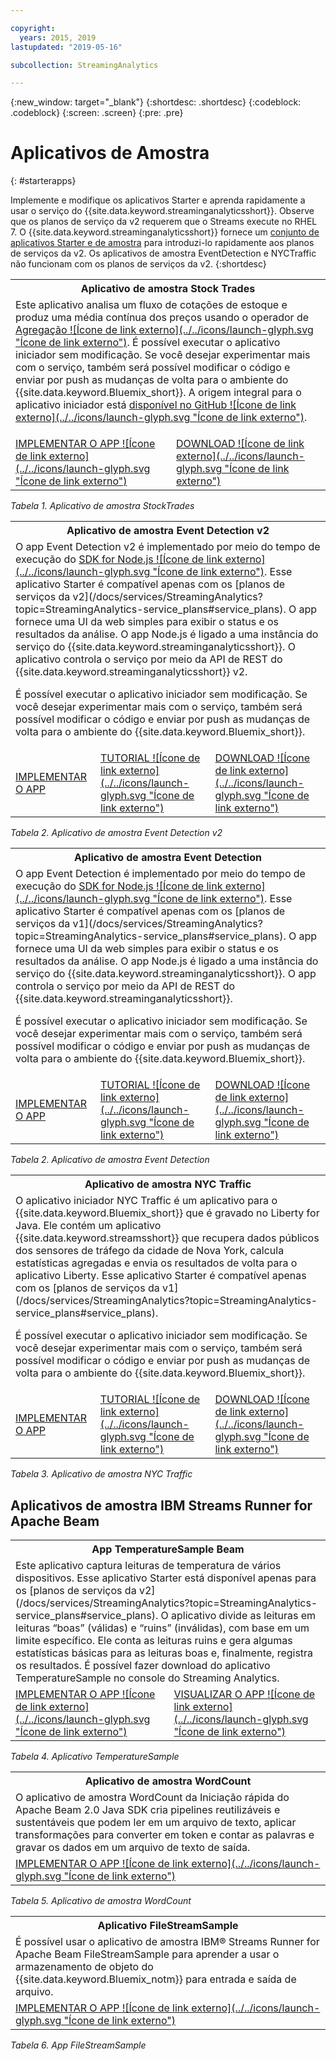```yaml
---

copyright:
  years: 2015, 2019
lastupdated: "2019-05-16"

subcollection: StreamingAnalytics

---
```


<!-- Attribute definitions -->
{:new_window: target="_blank"}
{:shortdesc: .shortdesc}
{:codeblock: .codeblock}
{:screen: .screen}
{:pre: .pre}

# Aplicativos de Amostra
{: #starterapps}

Implemente e modifique os aplicativos Starter e aprenda rapidamente a usar o serviço do {{site.data.keyword.streaminganalyticsshort}}. Observe que os planos de serviço da v2 requerem que o Streams execute no RHEL 7. O {{site.data.keyword.streaminganalyticsshort}} fornece um [conjunto de aplicativos Starter e de amostra](https://developer.ibm.com/streamsdev/docs/starter-sample-apps-v2-plans/) para introduzi-lo rapidamente aos planos de serviços da v2. Os aplicativos de amostra EventDetection e NYCTraffic não funcionam com os planos de serviços da v2.
{:shortdesc}


<table summary="Na primeira linha, essa tabela descreve o aplicativo iniciador do Stock Trades. A tabela inclui na segunda linha:
1. Na primeira coluna, um link para um vídeo sobre como implementar o aplicativo iniciador do Stock Trades. 2. Na segunda coluna, um link para fazer download diretamente do aplicativo iniciador do Stock Trades.
 ">
  <tr>
    <th id="stocktrades" colspan="3">Aplicativo de amostra Stock Trades<br></th>
  </tr>
  <tr>
    <td headers="stocktrades" colspan="3">Este aplicativo analisa um fluxo de cotações de estoque e produz uma média contínua dos preços usando o operador de <a href="https://www.ibm.com/support/knowledgecenter/SSCRJU_4.3.0/com.ibm.streams.toolkits.doc/spldoc/dita/tk$spl/op$spl.relational$Aggregate.html">Agregação ![Ícone de link externo](../../icons/launch-glyph.svg "Ícone de link externo")</a>.
É possível executar o aplicativo iniciador sem modificação. Se você desejar experimentar mais com o serviço, também será possível modificar o código e enviar por push as mudanças de volta para o ambiente do {{site.data.keyword.Bluemix_short}}. A origem integral para o aplicativo iniciador está <a href="https://github.com/IBMStreams/samples/tree/master/QuickStart/TradesApp">disponível no GitHub ![Ícone de link externo](../../icons/launch-glyph.svg "Ícone de link externo")</a>.</p>
</td>
  </tr>
  <tr>
    <td headers="stocktrades"><a href="https://developer.ibm.com/streamsdev/videos/getting-started-streaming-analytics-service-using-trades-starter-application/" target="_blank">IMPLEMENTAR O APP ![Ícone de link externo](../../icons/launch-glyph.svg "Ícone de link externo")</a><br></td>
    <td headers="stocktrades"><a href="https://github.com/IBMStreams/samples/raw/master/QuickStart/TradesApp/starterApp/StockTradesStarterApp.sab" target="_blank">DOWNLOAD ![Ícone de link externo](../../icons/launch-glyph.svg "Ícone de link externo")</a></td>
  </tr>
</table>

*Tabela 1. Aplicativo de amostra StockTrades*


<table summary="Essa tabela descreve, na primeira linha, o aplicativo de amostra Event Detection v2. A tabela inclui na segunda linha:
1. Na primeira coluna, um link para instruções sobre como implementar o aplicativo iniciador Event Detection v2. 2. Na segunda coluna, um link para tutoriais sobre como usar o aplicativo iniciador Event Detection. 3. Na terceira coluna, um link para fazer download diretamente do aplicativo iniciador Event Detection.
">
  <tr>
    <th id="EventDetection2" colspan="3">Aplicativo de amostra Event Detection v2<br></th>
  </tr>
  <tr>
    <td colspan="3" headers="EventDetection2">O app Event Detection v2 é implementado por meio do tempo de execução do <a href="https://{DomainName}/catalog/starters/sdk-for-nodejs/?cm_mmc=dw-_-bluemix-_-ba-bluemix-detect-complex-events-from-data-stream-trs-_-article">SDK for Node.js ![Ícone de link externo](../../icons/launch-glyph.svg "Ícone de link externo")</a>. Esse aplicativo Starter é compatível apenas com os [planos de serviços da v2](/docs/services/StreamingAnalytics?topic=StreamingAnalytics-service_plans#service_plans).
O app fornece uma UI da web simples para exibir o status e os resultados da análise.
O app Node.js é ligado a uma instância do serviço do {{site.data.keyword.streaminganalyticsshort}}. O aplicativo controla o serviço por meio da API de REST do {{site.data.keyword.streaminganalyticsshort}} v2.
<p>É possível executar o aplicativo iniciador sem modificação.
Se você desejar experimentar mais com o serviço, também será possível modificar o código e enviar por push as mudanças de volta para o ambiente do {{site.data.keyword.Bluemix_short}}.</p>
</td>
  </tr>
  <tr>
    <td headers="EventDetection2"><a href="/docs/services/StreamingAnalytics?topic=StreamingAnalytics-starterapps_deploy#starterapps_deploy" target="_blank">IMPLEMENTAR O APP</a><br></td>
    <td headers="EventDetection2"><a href="https://developer.ibm.com/streamsdev/docs/detect-events-with-streams/" target="_blank">TUTORIAL ![Ícone de link externo](../../icons/launch-glyph.svg "Ícone de link externo")</a></td>
    <td headers="EventDetection2"><a href="https://streams-github-samples.mybluemix.net/?get=QuickStart/EventDetectionV2" target="_blank">DOWNLOAD ![Ícone de link externo](../../icons/launch-glyph.svg "Ícone de link externo")</a></td>
  </tr>
</table>

*Tabela 2. Aplicativo de amostra Event Detection v2*
<table summary="Esta tabela descreve, na primeira linha, o aplicativo de amostra Event Detection. A tabela inclui na segunda linha:
1. Na primeira coluna, um link para instruções sobre como implementar o aplicativo iniciador Event Detection. 2. Na segunda coluna, um link para tutoriais sobre como usar o aplicativo iniciador Event Detection. 3. Na terceira coluna, um link para fazer download diretamente do aplicativo iniciador Event Detection.
 ">
  <tr>
    <th id="EventDetection1" colspan="3">Aplicativo de amostra Event Detection<br></th>
  </tr>
  <tr>
    <td headers="EventDetection1" colspan="3">O app Event Detection é implementado por meio do tempo de execução do <a href="https://{DomainName}/catalog/starters/sdk-for-nodejs/?cm_mmc=dw-_-bluemix-_-ba-bluemix-detect-complex-events-from-data-stream-trs-_-article">SDK for Node.js ![Ícone de link externo](../../icons/launch-glyph.svg "Ícone de link externo")</a>.
Esse aplicativo Starter é compatível apenas com os [planos de serviços da v1](/docs/services/StreamingAnalytics?topic=StreamingAnalytics-service_plans#service_plans). O app fornece uma UI da web simples para exibir o status e os resultados da análise.
O app Node.js é ligado a uma instância do serviço do {{site.data.keyword.streaminganalyticsshort}}. O app controla o serviço por meio da API de REST do {{site.data.keyword.streaminganalyticsshort}}.
<p>É possível executar o aplicativo iniciador sem modificação.
Se você desejar experimentar mais com o serviço, também será possível modificar o código e enviar por push as mudanças de volta para o ambiente do {{site.data.keyword.Bluemix_short}}.</p>
</td>
  </tr>
  <tr>
    <td headers="EventDetection1"><a href="/docs/services/StreamingAnalytics?topic=StreamingAnalytics-starterapps_deploy" target="_blank">IMPLEMENTAR O APP</a><br></td>
    <td headers="EventDetection1"><a href="https://developer.ibm.com/streamsdev/docs/detect-events-with-streams/" target="_blank">TUTORIAL ![Ícone de link externo](../../icons/launch-glyph.svg "Ícone de link externo")</a></td>
    <td headers="EventDetection1"><a href="https://streams-github-samples.mybluemix.net/?get=QuickStart/EventDetection" target="_blank">DOWNLOAD ![Ícone de link externo](../../icons/launch-glyph.svg "Ícone de link externo")</a></td>
  </tr>
</table>

*Tabela 2. Aplicativo de amostra Event Detection*

<table summary="Esta tabela descreve, na primeira linha, o aplicativo de amostra New York Traffic. A tabela inclui na segunda linha:
1. Na primeira coluna, um link para instruções sobre como implementar o aplicativo de amostra New York Traffic. 2. Na segunda coluna, um link para tutoriais sobre como usar o aplicativo de amostra New York Traffic. 3. Na terceira coluna, um link para fazer download diretamente do aplicativo de amostra New York Traffic.">
  <tr>
    <th id="NYCTraffic" colspan="3">Aplicativo de amostra NYC Traffic<br></th>
  </tr>
  <tr>
    <td headers="NYCTraffic" colspan="3">O aplicativo iniciador NYC Traffic é um aplicativo para o {{site.data.keyword.Bluemix_short}} que é gravado no Liberty for Java. Ele contém um aplicativo {{site.data.keyword.streamsshort}} que recupera dados públicos dos sensores de tráfego da cidade de Nova York, calcula estatísticas agregadas e envia os resultados de volta para o aplicativo Liberty. Esse aplicativo Starter é compatível apenas com os [planos de serviços da v1](/docs/services/StreamingAnalytics?topic=StreamingAnalytics-service_plans#service_plans).
<p>É possível executar o aplicativo iniciador sem modificação. Se você desejar experimentar mais com o serviço, também será possível modificar o código e enviar por push as mudanças de volta para o ambiente do {{site.data.keyword.Bluemix_short}}.</p>
</td>
  </tr>
  <tr>
    <td headers="NYCTraffic" deploylink><a href="/docs/services/StreamingAnalytics/?topic=StreamingAnalytics-starterapps_deploy" target="_blank">IMPLEMENTAR O APP</a><br></td>
    <td headers="NYCTraffic"><a href="https://developer.ibm.com/streamsdev/docs/bluemix-streaming-analytics-starter-application/" target="_blank">TUTORIAL ![Ícone de link externo](../../icons/launch-glyph.svg "Ícone de link externo")</a></td>
    <td headers="NYCTraffic"><a href="https://streams-github-samples.mybluemix.net/?get=QuickStart/NYCTraffic" target="_blank">DOWNLOAD ![Ícone de link externo](../../icons/launch-glyph.svg "Ícone de link externo")</a></td>
  </tr>
</table>

*Tabela 3. Aplicativo de amostra NYC Traffic*

## Aplicativos de amostra IBM Streams Runner for Apache Beam

<table summary="Essa tabela descreve na primeira linha o aplicativo TemperatureSample Beam. A tabela inclui na segunda linha um link para um tutorial sobre como implementar o aplicativo TemperatureSample Beam.
 ">
  <tr>
    <th id="TemperatureSample" colspan="3">App TemperatureSample Beam<br></th>
  </tr>
  <tr>
    <td headers="TemperatureSample" colspan="3">Este aplicativo captura leituras de temperatura de vários dispositivos. Esse aplicativo Starter está disponível apenas para os [planos de serviços da v2](/docs/services/StreamingAnalytics?topic=StreamingAnalytics-service_plans#service_plans). O aplicativo divide as leituras em leituras “boas” (válidas) e “ruins” (inválidas), com base em um limite específico. Ele conta as leituras ruins e gera algumas estatísticas básicas para as leituras boas e, finalmente, registra os resultados. É possível fazer download do aplicativo TemperatureSample no console do Streaming Analytics.
</td>
  </tr>
  <tr>
    <td headers="TemperatureSample"><a href="http://ibmstreams.github.io/streamsx.documentation/docs/beamrunner/sample/#running-the-temperaturesample-application" target="_blank">IMPLEMENTAR O APP ![Ícone de link externo](../../icons/launch-glyph.svg "Ícone de link externo")</a><br></td>
    <td headers="TemperatureSample"><a href="http://ibmstreams.github.io/streamsx.documentation/docs/beamrunner/sample/#viewing-the-running-application" target="_blank">VISUALIZAR O APP ![Ícone de link externo](../../icons/launch-glyph.svg "Ícone de link externo")</a></td>
  </tr>
</table>

*Tabela 4. Aplicativo TemperatureSample*

<table summary="Esta tabela descreve na primeira linha o aplicativo de amostra WordCount Beam. A tabela inclui na segunda linha um link para um tutorial sobre como implementar o aplicativo de amostra WordCount.
 ">
  <tr>
    <th id="WordCountSample" colspan="3">Aplicativo de amostra WordCount<br></th>
  </tr>
  <tr>
    <td headers="WordCountSample" colspan="3">O aplicativo de amostra WordCount da Iniciação rápida do Apache Beam 2.0 Java SDK cria pipelines reutilizáveis e sustentáveis que podem ler em um arquivo de texto, aplicar transformações para converter em token e contar as palavras e gravar os dados em um arquivo de texto de saída.
</td>
  </tr>
  <tr>
    <td headers="WordCountSample"><a href="http://ibmstreams.github.io/streamsx.documentation/docs/beamrunner/wordcount/" target="_blank">IMPLEMENTAR O APP ![Ícone de link externo](../../icons/launch-glyph.svg "Ícone de link externo")</a><br></td>
  </tr>
</table>

*Tabela 5. Aplicativo de amostra WordCount*

<table summary="Esta tabela descreve, na primeira linha, o aplicativo de amostra FileStreamSample. A tabela inclui na segunda linha um link para um tutorial sobre como implementar o aplicativo FileStreamSample.
 ">
  <tr>
    <th id="FilterStreamSample" colspan="3">Aplicativo FileStreamSample<br></th>
  </tr>
  <tr>
    <td headers="FilterStreamSample" colspan="3">É possível usar o aplicativo de amostra IBM® Streams Runner for Apache Beam FileStreamSample para aprender a usar o armazenamento de objeto do {{site.data.keyword.Bluemix_notm}} para entrada e saída de arquivo.
</td>
  </tr>
  <tr>
    <td headers="FilterStreamSample"><a href="http://ibmstreams.github.io/streamsx.documentation/docs/beamrunner/objstor/" target="_blank">IMPLEMENTAR O APP ![Ícone de link externo](../../icons/launch-glyph.svg "Ícone de link externo")</a><br></td>
  </tr>
</table>

*Tabela 6. App FileStreamSample*
